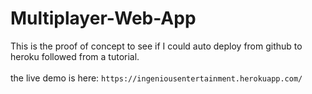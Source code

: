 # Multiplayer-Web-App
This is the proof of concept to see if I could auto deploy from github to heroku followed from a tutorial.<br/><br/>
the live demo is here:
`https://ingeniousentertainment.herokuapp.com/`
